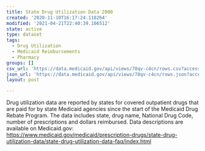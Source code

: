 ```yaml
---
title: State Drug Utilization Data 2000
created: '2020-11-10T16:17:24.118264'
modified: '2021-04-21T22:40:39.106512'
state: active
type: dataset
tags:
  - Drug Utilization
  - Medicaid Reimbursements
  - Pharmacy
groups: []
csv_url: 'https://data.medicaid.gov/api/views/78qv-c4cn/rows.csv?accessType=DOWNLOAD'
json_url: 'https://data.medicaid.gov/api/views/78qv-c4cn/rows.json?accessType=DOWNLOAD'
layout: post

---
```

Drug utilization data are reported by states for covered outpatient drugs that are paid for by state Medicaid agencies since the start of the Medicaid Drug Rebate Program. The data includes state, drug name, National Drug Code, number of prescriptions and dollars reimbursed. Data descriptions are available on Medicaid.gov: https://www.medicaid.gov/medicaid/prescription-drugs/state-drug-utilization-data/state-drug-utilization-data-faq/index.html
